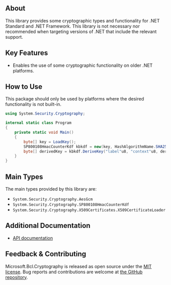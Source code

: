 ## About

This library provides some cryptographic types and functionality for .NET Standard and .NET Framework. This library is not necessary nor recommended when targeting versions of .NET that include the relevant support.

## Key Features

* Enables the use of some cryptographic functionality on older .NET platforms.

## How to Use

This package should only be used by platforms where the desired functionality is not built-in.

```C#
using System.Security.Cryptography;

internal static class Program
{
    private static void Main()
    {
        byte[] key = LoadKey();
        SP800108HmacCounterKdf kbkdf = new(key, HashAlgorithmName.SHA256);
        byte[] derivedKey = kbkdf.DeriveKey("label"u8, "context"u8, derivedKeyLengthInBytes: 32);
    }
}
```

## Main Types

The main types provided by this library are:

* `System.Security.Cryptography.AesGcm`
* `System.Security.Cryptography.SP800108HmacCounterKdf`
* `System.Security.Cryptography.X509Certificates.X509CertificateLoader`

## Additional Documentation

* [API documentation](https://learn.microsoft.com/dotnet/api/System.Security.Cryptography)

## Feedback & Contributing

Microsoft.Bcl.Cryptography is released as open source under the [MIT license](https://licenses.nuget.org/MIT). Bug reports and contributions are welcome at [the GitHub repository](https://github.com/dotnet/runtime).
